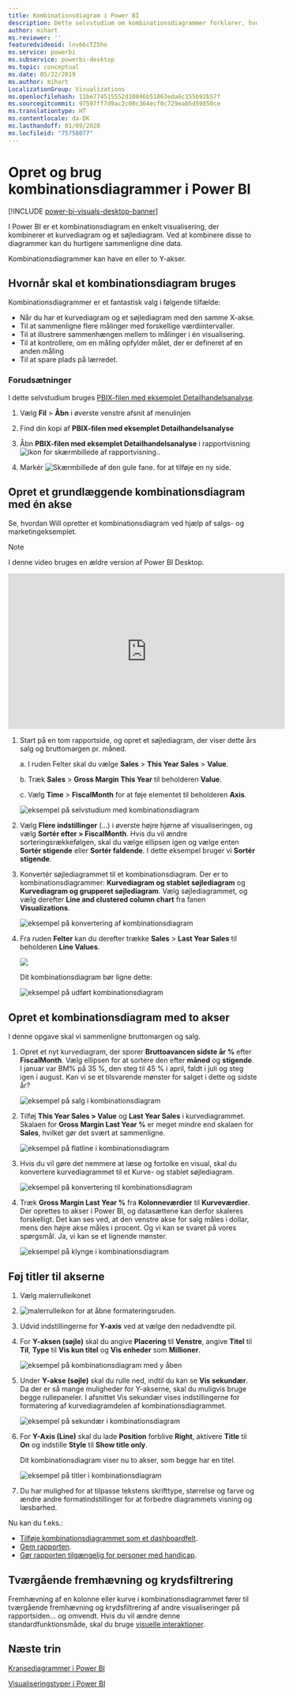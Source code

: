 ```yaml
---
title: Kombinationsdiagram i Power BI
description: Dette selvstudium om kombinationsdiagrammer forklarer, hvornår de bruges, og hvordan de oprettes i Power BI-tjenesten og Desktop.
author: mihart
ms.reviewer: ''
featuredvideoid: lnv66cTZ5ho
ms.service: powerbi
ms.subservice: powerbi-desktop
ms.topic: conceptual
ms.date: 05/22/2019
ms.author: mihart
LocalizationGroup: Visualizations
ms.openlocfilehash: 11be774515552d10846b51863eda6c155b92b57f
ms.sourcegitcommit: 97597ff7d9ac2c08c364ecf0c729eab5d59850ce
ms.translationtype: HT
ms.contentlocale: da-DK
ms.lasthandoff: 01/09/2020
ms.locfileid: "75758077"
---
```

# <a name="create-and-use-combo-charts-in-power-bi"></a>Opret og brug kombinationsdiagrammer i Power BI

[!INCLUDE [power-bi-visuals-desktop-banner](../includes/power-bi-visuals-desktop-banner.md)]

I Power BI er et kombinationsdiagram en enkelt visualisering, der kombinerer et kurvediagram og et søjlediagram. Ved at kombinere disse to diagrammer kan du hurtigere sammenligne dine data.

Kombinationsdiagrammer kan have en eller to Y-akser.

## <a name="when-to-use-a-combo-chart"></a>Hvornår skal et kombinationsdiagram bruges
Kombinationsdiagrammer er et fantastisk valg i følgende tilfælde:

* Når du har et kurvediagram og et søjlediagram med den samme X-akse.
* Til at sammenligne flere målinger med forskellige værdiintervaller.
* Til at illustrere sammenhængen mellem to målinger i én visualisering.
* Til at kontrollere, om en måling opfylder målet, der er defineret af en anden måling
* Til at spare plads på lærredet.

### <a name="prerequisites"></a>Forudsætninger
I dette selvstudium bruges [PBIX-filen med eksemplet Detailhandelsanalyse](https://download.microsoft.com/download/9/6/D/96DDC2FF-2568-491D-AAFA-AFDD6F763AE3/Retail%20Analysis%20Sample%20PBIX.pbix).

1. Vælg **Fil** > **Åbn** i øverste venstre afsnit af menulinjen
   
2. Find din kopi af **PBIX-filen med eksemplet Detailhandelsanalyse**

1. Åbn **PBIX-filen med eksemplet Detailhandelsanalyse** i rapportvisning ![ikon for skærmbillede af rapportvisning.](media/power-bi-visualization-kpi/power-bi-report-view.png).

1. Markér ![Skærmbillede af den gule fane.](media/power-bi-visualization-kpi/power-bi-yellow-tab.png) for at tilføje en ny side.



## <a name="create-a-basic-single-axis-combo-chart"></a>Opret et grundlæggende kombinationsdiagram med én akse
Se, hvordan Will opretter et kombinationsdiagram ved hjælp af salgs- og marketingeksemplet.
   > [!NOTE]
   > I denne video bruges en ældre version af Power BI Desktop.
   > 
   > 
<iframe width="560" height="315" src="https://www.youtube.com/embed/lnv66cTZ5ho?list=PL1N57mwBHtN0JFoKSR0n-tBkUJHeMP2cP" frameborder="0" allowfullscreen></iframe>  

<a name="create"></a>

1. Start på en tom rapportside, og opret et søjlediagram, der viser dette års salg og bruttomargen pr. måned.

    a.  I ruden Felter skal du vælge **Sales** \> **This Year Sales** > **Value**.

    b.  Træk **Sales** \> **Gross Margin This Year** til beholderen **Value**.

    c. Vælg **Time**  \> **FiscalMonth** for at føje elementet til beholderen **Axis**.

    ![eksempel på selvstudium med kombinationsdiagram](media/power-bi-visualization-combo-chart/combotutorial1new.png)
5. Vælg **Flere indstillinger** (...) i øverste højre hjørne af visualiseringen, og vælg **Sortér efter > FiscalMonth**. Hvis du vil ændre sorteringsrækkefølgen, skal du vælge ellipsen igen og vælge enten **Sortér stigende** eller **Sortér faldende**. I dette eksempel bruger vi **Sortér stigende**.

6. Konvertér søjlediagrammet til et kombinationsdiagram. Der er to kombinationsdiagrammer: **Kurvediagram og stablet søjlediagram** og **Kurvediagram og grupperet søjlediagram**. Vælg søjlediagrammet, og vælg derefter **Line and clustered column chart** fra fanen **Visualizations**.

    ![eksempel på konvertering af kombinationsdiagram](media/power-bi-visualization-combo-chart/converttocombo-new2.png)
7. Fra ruden **Felter** kan du derefter trække **Sales** \> **Last Year Sales** til beholderen **Line Values**.

   ![](media/power-bi-visualization-combo-chart/linevaluebucket.png)

   Dit kombinationsdiagram bør ligne dette:

   ![eksempel på udført kombinationsdiagram](media/power-bi-visualization-combo-chart/combochartdone-new.png)

## <a name="create-a-combo-chart-with-two-axes"></a>Opret et kombinationsdiagram med to akser
I denne opgave skal vi sammenligne bruttomargen og salg.

1. Opret et nyt kurvediagram, der sporer **Bruttoavancen sidste år %** efter **FiscalMonth**. Vælg ellipsen for at sortere den efter **måned** og **stigende**.  
I januar var BM% på 35 %, den steg til 45 % i april, faldt i juli og steg igen i august. Kan vi se et tilsvarende mønster for salget i dette og sidste år?

   ![eksempel på salg i kombinationsdiagram](media/power-bi-visualization-combo-chart/combo1-new.png)
2. Tilføj **This Year Sales > Value** og **Last Year Sales** i kurvediagrammet. Skalaen for **Gross Margin Last Year %** er meget mindre end skalaen for **Sales**, hvilket gør det svært at sammenligne.      

   ![eksempel på flatline i kombinationsdiagram](media/power-bi-visualization-combo-chart/flatline-new.png)
3. Hvis du vil gøre det nemmere at læse og fortolke en visual, skal du konvertere kurvediagrammet til et Kurve- og stablet søjlediagram.

   ![eksempel på konvertering til kombinationsdiagram](media/power-bi-visualization-combo-chart/converttocombo-new.png)

4. Træk **Gross Margin Last Year %** fra **Kolonneværdier** til **Kurveværdier**. Der oprettes to akser i Power BI, og datasættene kan derfor skaleres forskelligt. Det kan ses ved, at den venstre akse for salg måles i dollar, mens den højre akse måles i procent. Og vi kan se svaret på vores spørgsmål. Ja, vi kan se et lignende mønster.

   ![eksempel på klynge i kombinationsdiagram](media/power-bi-visualization-combo-chart/power-bi-clustered-combo.png)    

## <a name="add-titles-to-the-axes"></a>Føj titler til akserne
1. Vælg malerrulleikonet 
1. ![malerrulleikon](media/power-bi-visualization-combo-chart/power-bi-paintroller.png) for at åbne formateringsruden.
1. Udvid indstillingerne for **Y-axis** ved at vælge den nedadvendte pil.
1. For **Y-aksen (søjle)** skal du angive **Placering** til **Venstre**, angive **Titel** til **Til**, **Type** til **Vis kun titel** og **Vis enheder** som **Millioner**.

   ![eksempel på kombinationsdiagram med y åben](media/power-bi-visualization-combo-chart/power-bi-open-y.png)
4. Under **Y-akse (søjle)** skal du rulle ned, indtil du kan se **Vis sekundær**. Da der er så mange muligheder for Y-akserne, skal du muligvis bruge begge rullepaneler. I afsnittet Vis sekundær vises indstillingerne for formatering af kurvediagramdelen af kombinationsdiagrammet.

   ![eksempel på sekundær i kombinationsdiagram](media/power-bi-visualization-combo-chart/power-bi-secondary.png)
5. For **Y-Axis (Line)** skal du lade **Position** forblive **Right**, aktivere **Title** til **On** og indstille **Style** til **Show title only**.

   Dit kombinationsdiagram viser nu to akser, som begge har en titel.

   ![eksempel på titler i kombinationsdiagram](media/power-bi-visualization-combo-chart/power-bi-2-titles.png)

6. Du har mulighed for at tilpasse tekstens skrifttype, størrelse og farve og ændre andre formatindstillinger for at forbedre diagrammets visning og læsbarhed.

Nu kan du f.eks.:

* [Tilføje kombinationsdiagrammet som et dashboardfelt](../service-dashboard-tiles.md).
* [Gem rapporten](../service-report-save.md).
* [Gør rapporten tilgængelig for personer med handicap](../desktop-accessibility.md).

## <a name="cross-highlighting-and-cross-filtering"></a>Tværgående fremhævning og krydsfiltrering

Fremhævning af en kolonne eller kurve i kombinationsdiagrammet fører til tværgående fremhævning og krydsfiltrering af andre visualiseringer på rapportsiden... og omvendt. Hvis du vil ændre denne standardfunktionsmåde, skal du bruge [visuelle interaktioner](../service-reports-visual-interactions.md).

## <a name="next-steps"></a>Næste trin

[Kransediagrammer i Power BI](power-bi-visualization-doughnut-charts.md)

[Visualiseringstyper i Power BI](power-bi-visualization-types-for-reports-and-q-and-a.md)
